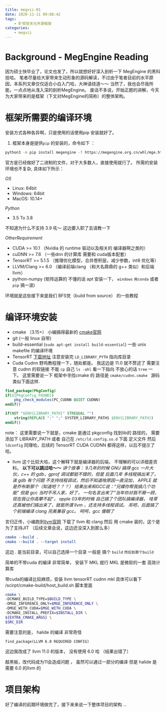 ```yaml
---
title: megvii-01
date: 2020-11-11 09:08:42
tags: 
    - 旷视觉天元开源框架
categories: 
    - megvii
---
```


# Background - MegEngine Reading
因为硕士快毕业了，论文也发了，所以就想好好深入剖析一下 MegEngine 的黑科技哈。
笔者尽量给大家带来生动形象的源码解读，不过由于笔者目前的水平原因，本系列文章仅仅适合小白入门哈，大神请绕道～～
当然了，我也会尽我所能，一点点地从浅入深的剖析MegEngine。 废话不多说，开始正题的讲解，今天为大家带来的是框架（下文对MegEngine的简称）的整体架构。

# 框架所需要的编译环境
安装方式各种各异啊，只是使用的话使用pip 安装就好了。
1. 框架本身是提供```pip``` 的安装的，命令如下 ： 
``` bash
python3 -m pip install megengine -f https://megengine.org.cn/whl/mge.html
``` 
官方是已经做好了二进制的文件，对于大多数人，直接使用就行了。
所需的安装环境也不复杂, 具体如下所示：

$OS$
- Linux: 64bit
- Windows: 64bit
- MacOS: 10.14+

$Python$
- 3.5 To 3.8

不知道为什么不支持 3.9 吼～ 这边要入职了去请教一下

$Other Requirement$
- CUDA >= 10.1 （Nvidia 的 runtime 驱动以及相关的 编译器啊之类的）
- cuDNN >= 7.6  （一些dnn 的计算库 需要和 cuda版本配套）
- TensorRT >= 5.1.5 （推理优化模型，合并卷积层，减少参数，int8 优化等）
- LLVM/Clang >= 6.0 （编译前端clang （和大名鼎鼎的 g++ 类似）和后端llvm）
- python-numpy (矩阵运算的 不懂的话 apt 安装一下， ```windows``` ```用conda``` 或者 ```pip``` 搞一波)

环境就是这些接下来是我们 BFS党（build from source） 的一些教程 

# 编译环境安装

- cmake （3.15+） 小编搞得最新的 [cmake官网](https://cmake.org/download/)
- git (一般 linux 自带)
- build-essential (```sudo apt-get install build-essential```) 一些 unix makefile 的编译环境
- TensorRT [下载地址](https://developer.nvidia.com/nvidia-tensorrt-7x-download) 注意安装完 ```LD_LIBRARY_PYTH``` 指向库目录
- Cuda Cudnn 野鸡教程搜一下，随处都是。 我这边是 11.0 就不赘述了 需要注意 cudnn 的软链接 不能 ```cp``` 自己 ```ls -ahl``` 看一下指向 不放心的话 ```tree``` 一下。 这里需要说一下 框架中寻找cmake 的 路径是 ```cmake/cudnn.cmake ``` 源码类似下面这样.

``` cmake
find_package(PkgConfig)
if(${PkgConfig_FOUND})
    pkg_check_modules(PC_CUDNN QUIET CUDNN)
endif()

if(NOT "$ENV{LIBRARY_PATH}" STREQUAL "")
    string(REPLACE ":" ";" SYSTEM_LIBRARY_PATHS $ENV{LIBRARY_PATH})
endif()

```

note： 这里需要说一下就是，cmake 是通过 pkgconfig 找到lib的 路径的， 需要添加下 LIBRARY_PATH 或者 自己在 `/etc/ld.config.so.d` 下面 定义文件 然后 `ldconfig` 同理哈，后续的 TensorRT CUDA CUDNN 都得这样，以后不提示了哈。

- llvm 这个比较大哈，这个解释下就是编译器的后端， 不理解的可以详细差资料。
**以下可以跳过哈～～** 
*讲个故事： 9几年的时候  GNU 搞得 gcc 一片大伙，c++ 的 gdb，gprof 调试都挺不错的，但是 后面几年 多线程搞出来了，诶 gdb 有个问题 不支持线程调试，然后不知道啥原因一直没加， APPLE 就是乔布斯那个（知道吧？？？） 结果出来和GCC说：“兄蝶你帮我搞几个功能” 但是 gcc 当时不吊人家，好了， 一句名言出来了“当年你对我不屑一顾，现在我让你高攀不起”， apple 03年的时候 自己搞了个团队搞编译器， 哇草还真被他们搞出来了，就是所谓 llvm ，还支持多线程调试。 吊吧，后面搞了个前端编译 clang 完美兼容 gcc。 呵呵，gcc 傻眼了*

言归正传，小编跑到[llvm官网](https://releases.llvm.org/download.html#11.0.0) 下载了 llvm 和 clang 然后 用 cmake 装的，这个是为了支持JIT （后续文章会说，这边还没深入到那么多）
``` cmake
cmake --build .
cmake --build . --target install
```
这边 . 是当前目录，可以自己选择一个目录  一般是 搞个 ```build``` ```然后到那个build```

简单的不带cuda 的编译 非常简单， 安装下 MKL 就行 
MKL 是微软的一套 高效计算库

带cuda的编译比较麻烦，安装 llvm tensorRT cudnn mkl 
具体可以看下 /scirpt/cmake-build/host_build.sh 脚本里面

``` bash
cmake \
-DCMAKE_BUILD_TYPE=$BUILD_TYPE \
-DMGE_INFERENCE_ONLY=$MGE_INFERENCE_ONLY \
-DMGE_WITH_CUDA=$MGE_WITH_CUDA \
-DCMAKE_INSTALL_PREFIX=$INSTALL_DIR \
${EXTRA_CMAKE_ARGS} \
$SRC_DIR
```

需要注意的是， halide 的编译 非常奇怪 

```
find_package(LLVM 6.0 REQUIRED CONFIG)
```
这边我改成了 llvm 11.0 的版本， 没有使用 6.0 哈 （结果出错了）

敲黑板，改代码成为11会造成问题 ， 虽然可以通过一部分的编译 但是 halide 是需要 6.0 的llvm 的
# 项目架构
好了编译的前期环境做完了，接下来来说一下整体项目的架构 ... 

